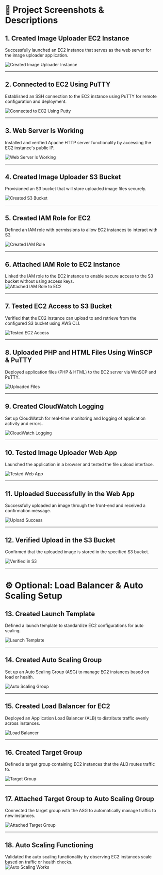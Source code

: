 # 📸 Project Screenshots & Descriptions

## 1. Created Image Uploader EC2 Instance  
Successfully launched an EC2 instance that serves as the web server for the image uploader application.

![Created Image Uploader Instance](image/1.%20Created-Image-Uploader-Instance.png)

---

## 2. Connected to EC2 Using PuTTY  
Established an SSH connection to the EC2 instance using PuTTY for remote configuration and deployment.  

![Connected to EC2 Using Putty](image/2.%20Connected-To-EC2-Using-Putty.png)

---

## 3. Web Server Is Working  
Installed and verified Apache HTTP server functionality by accessing the EC2 instance's public IP.

![Web Server Is Working](image/3.%20Web-Server-Is-Working.png)

---

## 4. Created Image Uploader S3 Bucket  
Provisioned an S3 bucket that will store uploaded image files securely.  

![Created S3 Bucket](image/4.%20Created-Image-Uploader-Bucket.png)

---

## 5. Created IAM Role for EC2  
Defined an IAM role with permissions to allow EC2 instances to interact with S3.

![Created IAM Role](image/5.%20Created-IAM-Role-For-EC2.png)

---

## 6. Attached IAM Role to EC2 Instance  
Linked the IAM role to the EC2 instance to enable secure access to the S3 bucket without using access keys.  
![Attached IAM Role to EC2](image/6.%20Attached-IAM-Role-For-EC2-To-My-S3-Bucket.png)

---

## 7. Tested EC2 Access to S3 Bucket  
Verified that the EC2 instance can upload to and retrieve from the configured S3 bucket using AWS CLI.  

![Tested EC2 Access](image/7.%20Tested-EC2-Access-To-S3-Bucket.png)

---

## 8. Uploaded PHP and HTML Files Using WinSCP & PuTTY  
Deployed application files (PHP & HTML) to the EC2 server via WinSCP and PuTTY.  

![Uploaded Files](image/8.%20Uploaded-php-and-html-file-using-winscp-and-putty.png)

---

## 9. Created CloudWatch Logging  
Set up CloudWatch for real-time monitoring and logging of application activity and errors.  

![CloudWatch Logging](image/9.%20Created-Cloudwatch-Logging.png)

---

## 10. Tested Image Uploader Web App  
Launched the application in a browser and tested the file upload interface.  

![Tested Web App](image/10.%20Tested-Image-Uploader-Web-App.png)

---

## 11. Uploaded Successfully in the Web App  
Successfully uploaded an image through the front-end and received a confirmation message.  

![Upload Success](image/11.%20Uploaded-Successfully-in-the-Web-App.png)

---

## 12. Verified Upload in the S3 Bucket  
Confirmed that the uploaded image is stored in the specified S3 bucket.  

![Verified in S3](image/12.%20Successfully-Verified-Upload-in-the-S3-Bucket.png)

---

# ⚙️ Optional: Load Balancer & Auto Scaling Setup

## 13. Created Launch Template  
Defined a launch template to standardize EC2 configurations for auto scaling.  

![Launch Template](image/13.%20Created-Launch-Template.png)

---

## 14. Created Auto Scaling Group  
Set up an Auto Scaling Group (ASG) to manage EC2 instances based on load or health.  

![Auto Scaling Group](image/14.%20Created%20Auto-Scaling%20Group.png)

---

## 15. Created Load Balancer for EC2  
Deployed an Application Load Balancer (ALB) to distribute traffic evenly across instances.  

![Load Balancer](image/15.%20Created-Load-Balancer-for-EC2.png)

---

## 16. Created Target Group  
Defined a target group containing EC2 instances that the ALB routes traffic to.  

![Target Group](image/16.%20Created-Target-Group.png)

---

## 17. Attached Target Group to Auto Scaling Group  
Connected the target group with the ASG to automatically manage traffic to new instances.  

![Attached Target Group](image/17.%20Attached-Target-Group-to-Auto-Scaling-Group.png)

---

## 18. Auto Scaling Functioning  
Validated the auto scaling functionality by observing EC2 instances scale based on traffic or health checks.  
![Auto Scaling Works](image/18.%20Autoscaling-Functioning.png)
